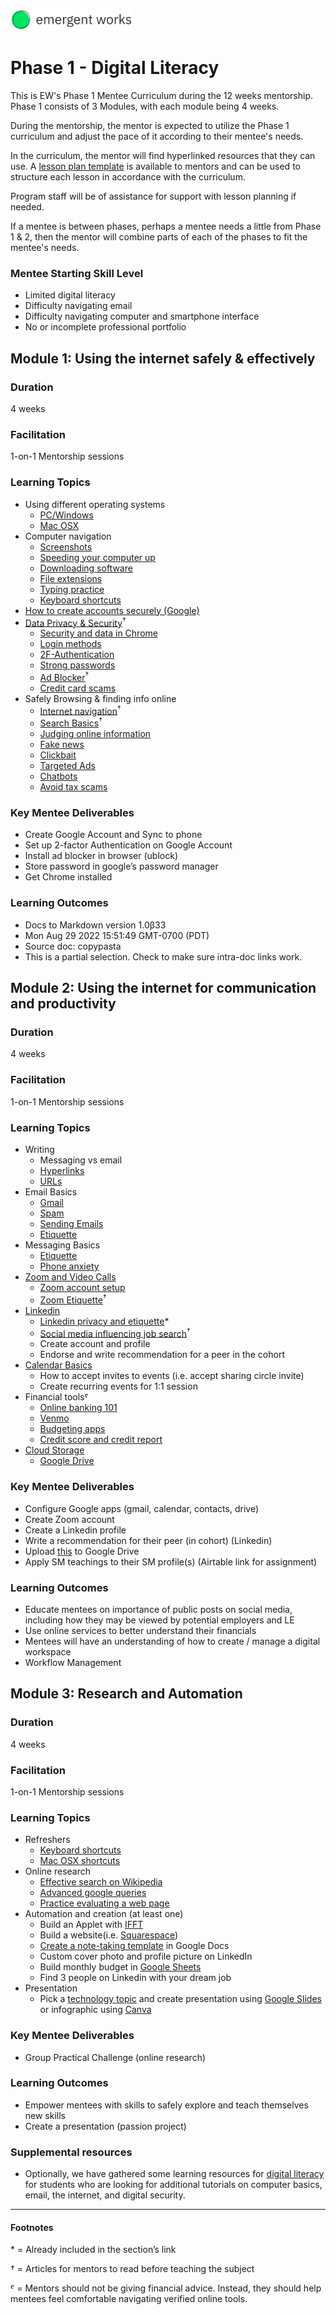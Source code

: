 <a href="https://emergentworks.org"><img src="../EWLogo.png" alt="EmergentWorks Logo" title="EmergentWorks Logo" width="194" height="35"/></a>

# Phase 1 - Digital Literacy

This is EW's Phase 1 Mentee Curriculum during the 12 weeks mentorship.
Phase 1 consists of 3 Modules, with each module being 4 weeks.

During the mentorship, the mentor is expected to utilize the Phase 1 curriculum and adjust the pace of it according to their mentee's needs.

In the curriculum, the mentor will find hyperlinked resources that they can use.
A <a href="https://docs.google.com/document/d/1zxx33pMIud3dbVyI-OS6yUb64AkhTxDSpJbNCj7lftE/edit" target="_blank">lesson plan template</a> is available to mentors and can be used to structure each lesson in accordance with the curriculum.

Program staff will be of assistance for support with lesson planning if needed.

If a mentee is between phases, perhaps a mentee needs a little from Phase 1 & 2, then the mentor will combine parts of each
of the phases to fit the mentee's needs.

### Mentee Starting Skill Level

- Limited digital literacy
- Difficulty navigating email
- Difficulty navigating computer and smartphone interface
- No or incomplete professional portfolio

## Module 1: Using the internet safely & effectively

### Duration

4 weeks

### Facilitation

1-on-1 Mentorship sessions

### Learning Topics

- Using different operating systems
  - <a href="https://www.digitallearn.org/courses/using-a-pc-windows-10-new" target="_blank">PC/Windows</a>
  - <a href="https://www.digitallearn.org/courses/using-a-mac-os-x" target="_blank">Mac OSX</a>
- Computer navigation
  - <a href="https://edu.gcfglobal.org/en/techsavvy/taking-screenshots/1/" target="_blank">Screenshots</a>
  - <a href="https://edu.gcfglobal.org/en/basic-computer-skills/tips-for-speeding-up-your-computer/1/" target="_blank">Speeding your computer up</a>
  - <a href="https://edu.gcfglobal.org/en/basic-computer-skills/installing-software-on-your-mac/1/" target="_blank">Downloading software</a>
  - <a href="https://edu.gcfglobal.org/en/basic-computer-skills/understanding-file-extensions/1/" target="_blank">File extensions</a>
  - <a href="https://edu.gcfglobal.org/en/typing/typing/1/" target="_blank">Typing practice</a>
  - <a href="https://edu.gcfglobal.org/en/techsavvy/keyboard-shortcuts/1/" target="_blank">Keyboard shortcuts</a>
- <a href="https://edu.gcfglobal.org/en/googleaccount/" target="_blank">How to create accounts securely (Google)</a>
- <a href="https://emergentworks.github.io/curriculum/digital-literacy/digital-security.html" target="_blank">Data Privacy & Security</a><sup>†</sup>
  - <a href="https://edu.gcfglobal.org/en/chrome/privacy-and-security-in-chrome/1/" target="_blank">Security and data in Chrome</a>
  - <a href="https://edu.gcfglobal.org/en/thenow/understanding-login-methods/1/" target="_blank">Login methods</a>
  - <a href="https://edu.gcfglobal.org/en/thenow/what-is-twofactor-authentication/1/" target="_blank">2F-Authentication</a>
  - <a href="https://edu.gcfglobal.org/en/internetsafety/creating-strong-passwords/1/" target="_blank">Strong passwords</a>
  - <a href="https://nordvpn.com/blog/what-is-ad-blocking/#:~:text=An%20ad%20blocker%20is%20any,web%20page%20against%20massive%20blacklists." target="_blank">Ad Blocker</a><sup>†</sup>
  - <a href="https://edu.gcfglobal.org/en/thenow/common-credit-card-scams/1/" target="_blank">Credit card scams</a>
- Safely Browsing & finding info online
  - <a href="https://emergentworks.github.io/curriculum/digital-literacy/the-internet.html" target="_blank">Internet navigation</a><sup>†</sup>
  - <a href="https://emergentworks.github.io/curriculum/digital-literacy/search.html" target="_blank">Search Basics</a><sup>†</sup>
  - <a href="https://edu.gcfglobal.org/en/digital-media-literacy/judging-online-information/1/" target="_blank">Judging online information</a>
  - <a href="https://edu.gcfglobal.org/en/thenow/what-is-fake-news/1/" target="_blank">Fake news</a>
  - <a href="https://edu.gcfglobal.org/en/thenow/what-is-clickbait/1/" target="_blank">Clickbait</a>
  - <a href="https://edu.gcfglobal.org/en/thenow/what-is-targeted-advertising/1/" target="_blank">Targeted Ads</a>
  - <a href="https://edu.gcfglobal.org/en/thenow/what-are-chatbots/1/" target="_blank">Chatbots</a>
  - <a href="https://edu.gcfglobal.org/en/online-money-tips/how-to-avoid-tax-scams/1/" target="_blank">Avoid tax scams</a>

### Key Mentee Deliverables

- Create Google Account and Sync to phone
- Set up 2-factor Authentication on Google Account
- Install ad blocker in browser (ublock)
- Store password in google’s password manager
- Get Chrome installed

### Learning Outcomes

- Docs to Markdown version 1.0β33
- Mon Aug 29 2022 15:51:49 GMT-0700 (PDT)
- Source doc: copypasta
- This is a partial selection. Check to make sure intra-doc links work.

## Module 2: Using the internet for communication and productivity

### Duration

4 weeks

### Facilitation

1-on-1 Mentorship sessions

### Learning Topics

- Writing
  - Messaging vs email
  - <a href="https://edu.gcfglobal.org/en/internetbasics/understanding-hyperlinks/1/" target="_blank">Hyperlinks</a>
  - <a href="https://edu.gcfglobal.org/en/internetbasics/understanding-urls/1/" target="_blank">URLs</a>
- Email Basics
  - <a href="https://edu.gcfglobal.org/en/email101/common-email-features/1/" target="_blank">Gmail</a>
  - <a href="https://edu.gcfglobal.org/en/internetsafety/avoiding-spam-and-phishing/1/" target="_blank">Spam</a>
  - <a href="https://edu.gcfglobal.org/en/gmail/sending-email/1/" target="_blank">Sending Emails</a>
  - <a href="https://edu.gcfglobal.org/en/communicationskills/how-formal-should-an-email-be/1/" target="_blank">Etiquette</a>
- Messaging Basics
  - <a href="https://edu.gcfglobal.org/en/business-communication/instant-messaging-etiquette/1/" target="_blank">Etiquette</a>
  - <a href="https://edu.gcfglobal.org/en/business-communication/overcoming-phone-anxiety/1/" target="_blank">Phone anxiety</a>
- <a href="https://www.digitallearn.org/courses/basics-of-video-conferencing-new" target="_blank">Zoom and Video Calls</a>
  - <a href="https://edu.gcfglobal.org/en/zoom/getting-started-with-zoom/1/" target="_blank">Zoom account setup</a>
  - <a href="https://join.com/recruitment-hr-blog/virtual-meeting-zoom-etiquette/" target="_blank">Zoom Etiquette</a><sup>†</sup>
- <a href="https://edu.gcfglobal.org/en/linkedin/" target="_blank">Linkedin</a>
  - <a href="https://edu.gcfglobal.org/en/linkedin/adjusting-your-settings-and-privacy-on-linkedin/1/" target="_blank">Linkedin privacy and etiquette</a>\*
  - <a href="https://www.linkedin.com/pulse/how-your-social-media-presence-can-influence-job-search-junkova/" target="_blank">Social media influencing job search</a><sup>†</sup>
  - Create account and profile
  - Endorse and write recommendation for a peer in the cohort
- <a href="https://edu.gcfglobal.org/en/google-tips/getting-started-with-google-calendar/1/" target="_blank">Calendar Basics</a>
  - How to accept invites to events (i.e. accept sharing circle invite)
  - Create recurring events for 1:1 session
- Financial toolsˤ
  - <a href="https://edu.gcfglobal.org/en/online-money-tips/online-banking-101/1/" target="_blank">Online banking 101</a>
  - <a href="https://edu.gcfglobal.org/en/online-money-tips/what-is-venmo/1/" target="_blank">Venmo</a>
  - <a href="https://edu.gcfglobal.org/en/online-money-tips/save-money-with-free-budgeting-apps/1/" target="_blank">Budgeting apps</a>
  - <a href="https://edu.gcfglobal.org/en/online-money-tips/how-to-get-a-free-credit-report/1/" target="_blank">Credit score and credit report</a>
- <a href="https://www.digitallearn.org/courses/cloud-storage" target="_blank">Cloud Storage</a>
  - <a href="https://edu.gcfglobal.org/en/googledriveanddocs/" target="_blank">Google Drive</a>

### Key Mentee Deliverables

- Configure Google apps (gmail, calendar, contacts, drive)
- Create Zoom account
- Create a Linkedin profile
- Write a recommendation for their peer (in cohort) (Linkedin)
- Upload <a href="https://www.learningforjustice.org/sites/default/files/2017-10/TT-Digital-Literacy-Vocabulary-Oct2017.pdf" target="_blank">this</a> to Google Drive
- Apply SM teachings to their SM profile(s) (Airtable link for assignment)

### Learning Outcomes

- Educate mentees on importance of public posts on social media, including how they may be viewed by potential employers and LE
- Use online services to better understand their financials
- Mentees will have an understanding of how to create / manage a digital workspace
- Workflow Management

## Module 3: Research and Automation

### Duration

4 weeks

### Facilitation

1-on-1 Mentorship sessions

### Learning Topics

- Refreshers
  - <a href="https://edu.gcfglobal.org/en/techsavvy/keyboard-shortcuts/1/" target="_blank">Keyboard shortcuts</a>
  - <a href="https://edu.gcfglobal.org/en/osxbasics/keyboard-shortcuts-in-os-x/1/" target="_blank">Mac OSX shortcuts</a>
- Online research
  - <a href="https://edu.gcfglobal.org/en/using-the-web-to-get-stuff-done/effective-research-with-wikipedia/1/" target="_blank">Effective search on Wikipedia</a>
  - <a href="https://edu.gcfglobal.org/en/search-better-2018/hidden-features-of-google-search/1/" target="_blank">Advanced google queries</a>
  - <a href="https://edu.gcfglobal.org/en/digital-media-literacy/practice-evaluating-a-webpage/1/" target="_blank">Practice evaluating a web page</a>
- Automation and creation (at least one)
  - Build an Applet with <a href="https://ifttt.com/explore/welcome_to_ifttt" target="_blank">IFFT</a>
  - Build a website(i.e. <a href="https://support.squarespace.com/hc/en-us/articles/205809798-Video-Series-Getting-Started-with-Squarespace" target="_blank">Squarespace</a>)
  - <a href="https://support.google.com/a/users/answer/9308885?hl=en" target="_blank">Create a note-taking template</a> in Google Docs
  - Custom cover photo and profile picture on LinkedIn
  - Build monthly budget in <a href="https://edu.gcfglobal.org/en/googlespreadsheets/getting-started-with-google-sheets/1/" target="_blank">Google Sheets</a>
  - Find 3 people on Linkedin with your dream job
- Presentation
  - Pick a <a href="https://docs.google.com/document/d/1kOKj_SVUAvNnslnroaot25G773VyYvC32AHjgf462Pc/edit?usp=sharing" target="_blank">technology topic</a> and create presentation using <a href="https://edu.gcfglobal.org/en/googleslides/" target="_blank">Google Slides</a> or infographic using <a href="https://www.canva.com/" target="_blank">Canva</a>

### Key Mentee Deliverables

- Group Practical Challenge (online research)

### Learning Outcomes

- Empower mentees with skills to safely explore and teach themselves new skills
- Create a presentation (passion project)

### Supplemental resources

- Optionally, we have gathered some learning resources for [digital literacy](README.md) for students who are looking for additional tutorials on computer basics, email, the internet, and digital security.

---

#### Footnotes

\* = Already included in the section’s link

† = Articles for mentors to read before teaching the subject

ˤ = Mentors should not be giving financial advice. Instead, they should help mentees feel comfortable navigating verified online tools.
